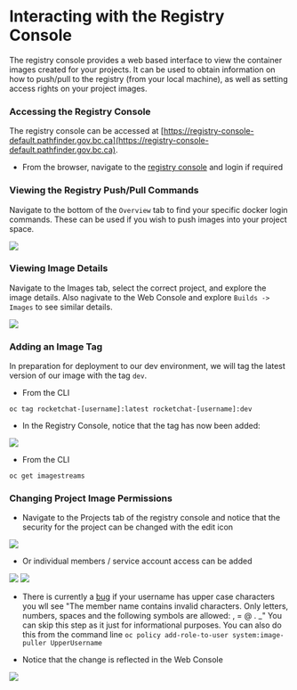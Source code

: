 # Interacting with the Registry Console
The registry console provides a web based interface to view the container images created for your projects. It can
be used to obtain information on how to push/pull to the registry (from your local machine), as well as setting access
rights on your project images. 


### Accessing the Registry Console
The registry console can be accessed at [https://registry-console-default.pathfinder.gov.bc.ca](https://registry-console-default.pathfinder.gov.bc.ca). 

- From the browser, navigate to the [registry console](https://registry-console-default.pathfinder.gov.bc.ca) and login if required


### Viewing the Registry Push/Pull Commands
Navigate to the bottom of the `Overview` tab to find your specific docker login commands. These can be used if you wish to push 
images into your project space. 

![](../assets/02_registry_console_overview.png)

### Viewing Image Details
Navigate to the Images tab, select the correct project, and explore the image details. Also nagivate to the Web Console and explore `Builds -> Images` 
to see similar details. 

![](../assets/02_registry_console_image_01.png)

### Adding an Image Tag
In preparation for deployment to our dev environment, we will tag the latest version of our image with the tag `dev`. 

- From the CLI

```
oc tag rocketchat-[username]:latest rocketchat-[username]:dev
```

- In the Registry Console, notice that the tag has now been added: 

![](../assets/02_registry_console_image_tag.png)

- From the CLI

```
oc get imagestreams
```

### Changing Project Image Permissions
- Navigate to the Projects tab of the registry console and notice that the security for the project can be changed with the edit icon

![](../assets/02_registry_console_project_edit.png)

- Or individual members / service account access can be added

![](../assets/02_registry_console_project_member_add.png)
![](../assets/02_registry_console_project_member_add_02.png)

* There is currently a [bug](https://bugzilla.redhat.com/show_bug.cgi?id=1582238) if your username has upper case characters you wll see "The member name contains invalid characters. Only letters, numbers, spaces and the following symbols are allowed: , = @ . _" You can skip this step as it just for informational purposes. You can also do this from the command line `oc policy add-role-to-user system:image-puller UpperUsername`

- Notice that the change is reflected in the Web Console

![](../assets/02_membership_add.png)



